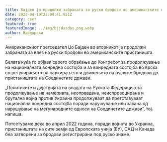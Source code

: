 ```yaml
---
title: Бајден ја продолжи забраната за руски бродови во американските пристаништа
date: 2023-04-19T22:04:41.921Z
category: свет
featured: true
featuredImage: ../img/bjjdasdas.png.webp
author: Вардарски
---
```


Американскиот претседател Џо Бајден во вторникот ја продолжи забраната за влез на руски бродови во американските пристаништа.

Белата куќа го објави своето обраќање до Конгресот за продолжување на националната вонредна состојба и за вонредната состојба во врска со регулирањето на паркирањето и движењето на руските бродови до пристаништата на Соединетите држави.

„Политиките и дејствијата на владата на Руската Федерација за продолжување на намерната, неоправдана, неиспровоцирана и брутална војна против Украина продолжуваат да претставуваат национална вонредна состојба поради нарушување или закана од нарушување на меѓународните односи на Соединетите држави“, тој. напиша.

Потсетуваме дека во април 2022 година, поради војната во Украина, пристаништата на сите земји од Европската унија (ЕУ), САД и Канада беа затворени за бродови регистрирани под руско знаме.
